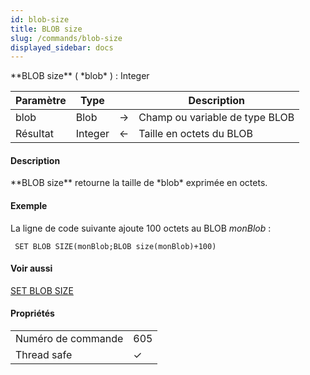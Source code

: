 ```yaml
---
id: blob-size
title: BLOB size
slug: /commands/blob-size
displayed_sidebar: docs
---
```


<!--REF #_command_.BLOB size.Syntax-->**BLOB size** ( *blob* ) : Integer<!-- END REF-->
<!--REF #_command_.BLOB size.Params-->
| Paramètre | Type |  | Description |
| --- | --- | --- | --- |
| blob | Blob | &#8594;  | Champ ou variable de type BLOB |
| Résultat | Integer | &#8592; | Taille en octets du BLOB |

<!-- END REF-->

#### Description 

<!--REF #_command_.BLOB size.Summary-->**BLOB size** retourne la taille de *blob* exprimée en octets.<!-- END REF-->

#### Exemple 

La ligne de code suivante ajoute 100 octets au BLOB *monBlob* :

```4d
 SET BLOB SIZE(monBlob;BLOB size(monBlob)+100)
```

#### Voir aussi 

[SET BLOB SIZE](set-blob-size.md)  

#### Propriétés

|  |  |
| --- | --- |
| Numéro de commande | 605 |
| Thread safe | &check; |


